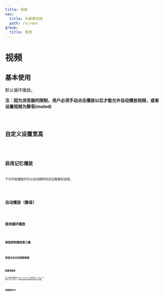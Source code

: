 ```yaml
---
title: 视频
nav:
  title: 大屏素材库
  path: /screen
group:
  title: 其他
---
```


# 视频

## 基本使用
默认循环播放。

**注：因为浏览器的限制，用户必须手动点击播放以后才能允许自动播放视频，或者设置视频为静音(muted)**

<code src="../../../example/VideoDemo/demo1.tsx" background="#fff">

## 自定义设置宽高

<code src="../../../example/VideoDemo/demo2.tsx" background="#fff">

## 启用记忆播放

下次开始播放时可以自动跳转到对应集数和进度。

<code src="../../../example/VideoDemo/demo3.tsx" background="#fff">

## 自动播放（静音）

<code src="../../../example/VideoDemo/demo4.tsx" background="#fff">

## 禁用循环播放

<code src="../../../example/VideoDemo/demo5.tsx" background="#fff">

## 按钮控制播放第几集

<code src="../../../example/VideoDemo/demo6.tsx" background="#fff">

## 按钮点击出现视频弹窗

<code src="../../../example/VideoDemo/demo7.tsx" background="#fff">

## 配置清晰度

传入清晰度视频数组 definitionList,顺序应与 videoUrls 保持一致,当只有一个清晰度源的时候清晰度配置会默认隐藏。

<code src="../../../example/VideoDemo/demo8.tsx" background="#fff">

## 视频数组为空

<code src="../../../example/VideoDemo/demo9.tsx" background="#fff">